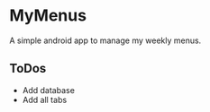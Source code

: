 # MyMenus

A simple android app to manage my weekly menus.


## ToDos

* Add database
* Add all tabs
